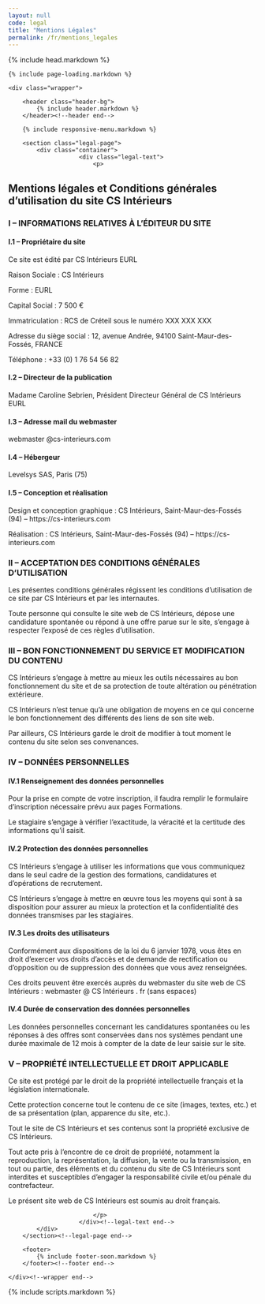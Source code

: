 ```yaml
---
layout: null
code: legal
title: "Mentions Légales"
permalink: /fr/mentions_legales
---
```

<html lang="en">
{% include head.markdown %}


<body>

	{% include page-loading.markdown %}

	<div class="wrapper">
			
		<header class="header-bg">
			{% include header.markdown %}
		</header><!--header end-->

		{% include responsive-menu.markdown %}

		<section class="legal-page">
			<div class="container">
						<div class="legal-text">
							<p>

<h2>Mentions légales et Conditions générales d’utilisation du site CS Intérieurs</h2>

<h3>I – INFORMATIONS RELATIVES À L’ÉDITEUR DU SITE</h3>

<h4>I.1 – Propriétaire du site</h4>

<p>Ce site est édité par CS Intérieurs EURL</p>

<p>Raison Sociale : CS Intérieurs</p>

<p>Forme : EURL</p>

<p>Capital Social : 7 500 €</p>

<p>Immatriculation : RCS de Créteil sous le numéro XXX XXX XXX</p>

<p>Adresse du siège social : 12, avenue Andrée, 94100 Saint-Maur-des-Fossés, FRANCE</p>

<p>Téléphone : +33 (0) 1 76 54 56 82 </p>

<h4> I.2 – Directeur de la publication</h4>

<p>Madame Caroline Sebrien, Président Directeur Général de CS Intérieurs EURL</p>

<h4> I.3 – Adresse mail du webmaster</h4>

<p>webmaster @cs-interieurs.com</p>

<h4> I.4 – Hébergeur</h4>

<p>Levelsys SAS, Paris (75)</p>

<h4> I.5 – Conception et réalisation</h4>

<p>Design et conception graphique : CS Intérieurs, Saint-Maur-des-Fossés (94) – https://cs-interieurs.com</p>

<p>Réalisation : CS Intérieurs, Saint-Maur-des-Fossés (94) – https://cs-interieurs.com</p>

<h3> II – ACCEPTATION DES CONDITIONS GÉNÉRALES D’UTILISATION</h3>

<p>Les présentes conditions générales régissent les conditions d’utilisation de ce site par CS Intérieurs et par les internautes.</p>

<p>Toute personne qui consulte le site web de CS Intérieurs, dépose une candidature spontanée ou répond à une offre parue sur le site, s’engage à respecter l’exposé de ces règles d’utilisation.</p>

<h3> III – BON FONCTIONNEMENT DU SERVICE ET MODIFICATION DU CONTENU</h3>

<p>CS Intérieurs s’engage à mettre au mieux les outils nécessaires au bon fonctionnement du site et de sa protection de toute altération ou pénétration extérieure.</p>

<p>CS Intérieurs n’est tenue qu’à une obligation de moyens en ce qui concerne le bon fonctionnement des différents des liens de son site web.</p>

<p>Par ailleurs, CS Intérieurs garde le droit de modifier à tout moment le contenu du site selon ses convenances.</p>

<h3> IV – DONNÉES PERSONNELLES</h3>

<h4> IV.1 Renseignement des données personnelles</h4>

<p>Pour la prise en compte de votre inscription, il faudra remplir le formulaire d’inscription nécessaire prévu aux pages Formations.</p>

<p>Le stagiaire s’engage à vérifier l’exactitude, la véracité et la certitude des informations qu’il saisit.</p>

<h4> IV.2 Protection des données personnelles</h4>

<p>CS Intérieurs s’engage à utiliser les informations que vous communiquez dans le seul cadre de la gestion des formations, candidatures et d’opérations de recrutement.</p>

<p>CS Intérieurs s’engage à mettre en œuvre tous les moyens qui sont à sa disposition pour assurer au mieux la protection et la confidentialité des données transmises par les stagiaires.</p>

<h4> IV.3 Les droits des utilisateurs</h4>

<p>Conformément aux dispositions de la loi du 6 janvier 1978, vous êtes en droit d’exercer vos droits d’accès et de demande de rectification ou d’opposition ou de suppression des données que vous avez renseignées.</p>

<p>Ces droits peuvent être exercés auprès du webmaster du site web de CS Intérieurs : webmaster @ CS Intérieurs . fr (sans espaces)</p>

<h4> IV.4 Durée de conservation des données personnelles</h4>

<p>Les données personnelles concernant les candidatures spontanées ou les réponses à des offres sont conservées dans nos systèmes pendant une durée maximale de 12 mois à compter de la date de leur saisie sur le site.</p>

<h3> V – PROPRIÉTÉ INTELLECTUELLE ET DROIT APPLICABLE</h3>

<p>Ce site est protégé par le droit de la propriété intellectuelle français et la législation internationale.</p>

<p>Cette protection concerne tout le contenu de ce site (images, textes, etc.) et de sa présentation (plan, apparence du site, etc.).</p>

<p>Tout le site de CS Intérieurs et ses contenus sont la propriété exclusive de CS Intérieurs.</p>

<p>Tout acte pris à l’encontre de ce droit de propriété, notamment la reproduction, la représentation, la diffusion, la vente ou la transmission, en tout ou partie, des éléments et du contenu du site de CS Intérieurs sont interdites et susceptibles d’engager la responsabilité civile et/ou pénale du contrefacteur.</p>

<p>Le présent site web de CS Intérieurs est soumis au droit français.</p>
							
							</p>
						</div><!--legal-text end-->
			</div>
		</section><!--legal-page end-->

		<footer>
			{% include footer-soon.markdown %}
		</footer><!--footer end-->

	</div><!--wrapper end-->

{% include scripts.markdown %}


</body>

</html>